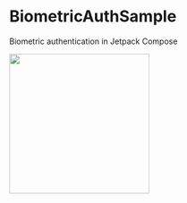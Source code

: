 # BiometricAuthSample

Biometric authentication in Jetpack Compose

<img src="https://user-images.githubusercontent.com/72203758/196010352-eccde3e6-16df-4413-8959-11c7dad4f8f5.png" width="250px"></img>
